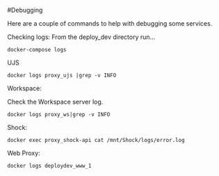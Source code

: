 #Debugging

Here are a couple of commands to help with debugging some services.

Checking logs:  From the deploy_dev directory run...

    docker-compose logs

UJS

    docker logs proxy_ujs |grep -v INFO

Workspace:

Check the Workspace server log.  

    docker logs proxy_ws|grep -v INFO

Shock:

    docker exec proxy_shock-api cat /mnt/Shock/logs/error.log

Web Proxy:

    docker logs deploydev_www_1

